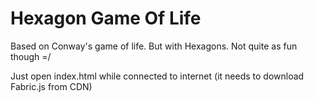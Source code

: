 # Hexagon Game Of Life

Based on Conway's game of life. But with Hexagons. Not quite as fun though =/

Just open index.html while connected to internet (it needs to download Fabric.js from CDN)


